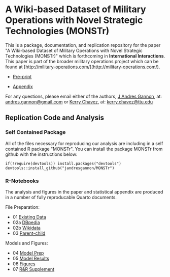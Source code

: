 
# A Wiki-based Dataset of Military Operations with Novel Strategic Technologies (MONSTr)

<!-- badges: start -->
<!-- badges: end -->

This is a package, documentation, and replication repository for the paper "A Wiki-based Dataset of Military Operations with Novel Strategic Technologies (MONSTr)" which is forthcoming in **International Interactions**. This paper is part of the broader military operations project which can be found at [http://military-operations.com/](http://military-operations.com/).

* [Pre-print](https://github.com/jandresgannon/MONSTr/blob/main/paper/Gannon-Chavez_MONSTr.pdf)

* [Appendix](https://github.com/jandresgannon/MONSTr/blob/main/paper/Gannon-Chavez_MONSTr_Appendix.pdf)

For any questions, please email either of the authors, [J Andres Gannon](https://jandresgannon.com/), at: [andres.gannon@gmail.com](mailto:andres.gannon@gmail.com) or [Kerry Chavez](https://kerrychavez.us/), at: [kerry.chavez@ttu.edu](mailto:kerry.chavez@ttu.edu)

## Replication Code and Analysis

### Self Contained Package

All of the files necessary for reproducing our analysis are including in a self contained R package "MONSTr". You can install the package MONSTr from github with the instructions below:

```{r gh-installation, eval = FALSE}
if(!require(devtools)) install.packages("devtools")
devtools::install_github("jandresgannon/MONSTr")
```

### R-Notebooks

The analysis and figures in the paper and statistical appendix are produced in a number of fully reproducable Quarto documents.

File Preparation:

* 01 [Existing Data](https://github.com/jandresgannon/MONSTr/blob/main/docs/01_DataPrep_ExistingData.qmd)
* 02a [DBpedia](https://github.com/jandresgannon/MONSTr/blob/main/docs/02a_DataPrep_Wiki-DBpedia.qmd)
* 02b [Wikidata](https://github.com/jandresgannon/MONSTr/blob/main/docs/02b_DataPrep_Wiki-wikidata.qmd)
* 03 [Parent-child](https://github.com/jandresgannon/MONSTr/blob/main/docs/03_DataPrep_ParentChild.qmd)

Models and Figures:

* 04 [Model Prep](https://github.com/jandresgannon/MONSTr/blob/main/docs/04_Model_Prep.qmd)
* 05 [Model Results](https://github.com/jandresgannon/MONSTr/blob/main/docs/05_Model_Results.qmd)
* 06 [Figures](https://github.com/jandresgannon/MONSTr/blob/main/docs/06_Figures.qmd)
* 07 [R&R Supplement](https://github.com/jandresgannon/MONSTr/blob/main/docs/07_Supp_RandR.qmd)
